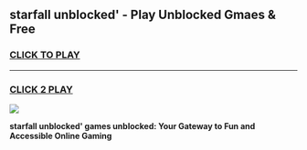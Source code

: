 
## starfall unblocked' - Play Unblocked Gmaes & Free
<h3>
<a href="https://news.freeplayer.one?title=starfall_unblocked'&ref=23F">CLICK TO PLAY</a></h3>
<hr>

<h3>
<a href="https://news.freeplayer.one?title=starfall_unblocked'&ref=23F">CLICK 2 PLAY</a>
  
</h3>

<a href="https://news.freeplayer.one?title=starfall_unblocked'&ref=23F/"><img src="https://clearcache.store/games.png"></a>


**starfall unblocked' games unblocked: Your Gateway to Fun and Accessible Online Gaming**

